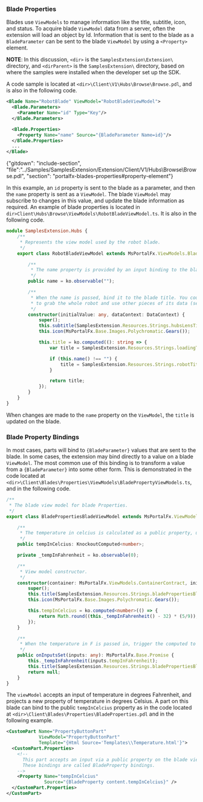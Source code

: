 
### Blade Properties

Blades use `ViewModels` to manage information like the title, subtitle, icon, and status. To acquire blade `ViewModel` data from a server, often the extension will load an object by Id. Information that is sent to the blade as a `BladeParameter` can be sent to the blade `ViewModel` by using  a `<Property>` element.

**NOTE**: In this discussion, `<dir>` is the `SamplesExtension\Extension\` directory, and  `<dirParent>`  is the `SamplesExtension\` directory, based on where the samples were installed when the developer set up the SDK. 

 A code sample  is located  at `<dir>\Client\V1\Hubs\Browse\Browse.pdl`, and is also in the following code.

```xml
<Blade Name="RobotBlade" ViewModel="RobotBladeViewModel">
  <Blade.Parameters>
    <Parameter Name="id" Type="Key"/>
  </Blade.Parameters>

  <Blade.Properties>
    <Property Name="name" Source="{BladeParameter Name=id}"/>
  </Blade.Properties>
  ...
</Blade>
```

{"gitdown": "include-section", "file":"../Samples/SamplesExtension/Extension/Client/V1/Hubs\Browse\Browse.pdl", "section": "portalfx-blades-properties#property-element"}


In this example, an `id` property is sent to the blade as a parameter, and then the `name` property is sent as a `ViewModel`. The blade `ViewModel`  may subscribe to changes in this value, and update the blade information as required. An example of blade properties is located in `dir>Client\Hubs\Browse\ViewModels\RobotBladeViewModel.ts`. It is also in the following code.

```ts
module SamplesExtension.Hubs {
    /**
     * Represents the view model used by the robot blade.
     */
    export class RobotBladeViewModel extends MsPortalFx.ViewModels.Blade {

        /**
         * The name property is provided by an input binding to the blade.
         */
        public name = ko.observable("");

        /**
         * When the name is passed, bind it to the blade title. You could also choose
         * to grab the whole robot and use other pieces of its data (see RobotPartViewModel)
         */
        constructor(initialValue: any, dataContext: DataContext) {
            super();
            this.subtitle(SamplesExtension.Resources.Strings.hubsLensTitle);
            this.icon(MsPortalFx.Base.Images.Polychromatic.Gears());

            this.title = ko.computed((): string => {
                var title = SamplesExtension.Resources.Strings.loadingText;

                if (this.name() !== "") {
                    title = SamplesExtension.Resources.Strings.robotTitle + ": " + this.name();
                }

                return title;
            });
        }
    }
}
```

When changes are made to the `name` property on the `ViewModel`, the `title` is updated on the blade.

### Blade Property Bindings

In most cases, parts will bind to `{BladeParameter}` values that are sent to the blade. In some cases, the extension  may bind directly to a value on a blade `ViewModel`. The most common use of this binding is to transform a value from a `{BladeParameter}` into some other form.
    This is demonstrated in  the code located at    
`<dir>\Client\Blades\Properties\ViewModels\BladePropertyViewModels.ts`, and in the following code.

```ts
/**
 * The blade view model for blade Properties.
 */
export class BladePropertiesBladeViewModel extends MsPortalFx.ViewModels.Blade {

    /**
     * The temperature in celcius is calculated as a public property, used by a part.
     */
    public tempInCelcius: KnockoutComputed<number>;

    private _tempInFahrenheit = ko.observable(0);

    /**
     * View model constructor.
     */
    constructor(container: MsPortalFx.ViewModels.ContainerContract, initialState: any, dataContext: DataContext) {
        super();
        this.title(SamplesExtension.Resources.Strings.bladePropertiesBladeTitle);
        this.icon(MsPortalFx.Base.Images.Polychromatic.Gears());

        this.tempInCelcius = ko.computed<number>(() => {
            return Math.round((this._tempInFahrenheit() - 32) * (5/9));
        });
    }

    /**
     * When the temperature in F is passed in, trigger the computed to calculate it in C
     */
    public onInputsSet(inputs: any): MsPortalFx.Base.Promise {
        this._tempInFahrenheit(inputs.tempInFahrenheit);
        this.title(SamplesExtension.Resources.Strings.bladePropertiesBladeTitle + " - " + inputs.tempInFahrenheit + " deg F");
        return null;
    }
}
```

The `viewModel` accepts an input of temperature in degrees Fahrenheit, and projects a new property of temperature in degrees Celsius. A part on this blade can bind to the public `tempInCelcius` property as in the code located at `<dir>\Client\Blades\Properties\BladeProperties.pdl` and in the following example.


```xml
<CustomPart Name="PropertyButtonPart"
            ViewModel="PropertyButtonPart"
            Template="{Html Source='Templates\\Temperature.html'}">
  <CustomPart.Properties>
    <!--
      This part accepts an input via a public property on the blade view model.
      These bindings are called BladeProperty bindings.
    -->
    <Property Name="tempInCelcius"
              Source="{BladeProperty content.tempInCelcius}" />
  </CustomPart.Properties>
</CustomPart>
```
